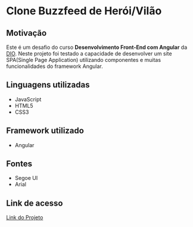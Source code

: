 # Clone Buzzfeed de Herói/Vilão

## Motivação

Este é um desafio do curso **Desenvolvimento Front-End com Angular** da [DIO](https://www.dio.me). Neste projeto foi testado a capacidade de desenvolver um site SPA(Single Page Application) utilizando componentes e muitas funcionalidades do framework Angular.

## Linguagens utilizadas

- JavaScript
- HTML5
- CSS3

## Framework utilizado

- Angular

## Fontes

- Segoe UI
- Arial

## Link de acesso

[Link do Projeto](https://gustavopimentaribeiro.github.io/js-developer-pokedex/)
